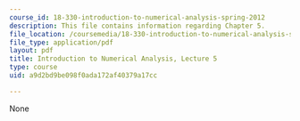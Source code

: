 ```yaml
---
course_id: 18-330-introduction-to-numerical-analysis-spring-2012
description: This file contains information regarding Chapter 5.
file_location: /coursemedia/18-330-introduction-to-numerical-analysis-spring-2012/a9d2bd9be098f0ada172af40379a17cc_MIT18_330S12_Chapter5.pdf
file_type: application/pdf
layout: pdf
title: Introduction to Numerical Analysis, Lecture 5
type: course
uid: a9d2bd9be098f0ada172af40379a17cc

---
```

None